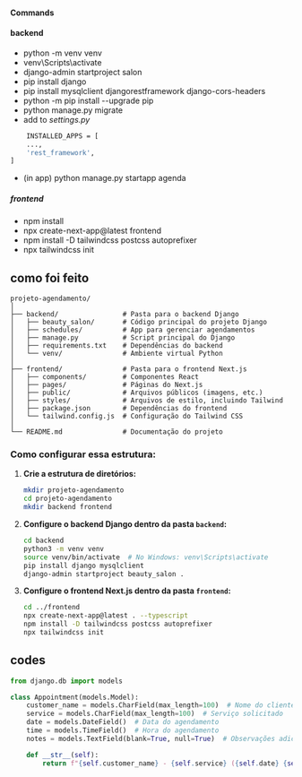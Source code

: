 #### Commands

#### backend

- python -m venv venv
- venv\Scripts\activate
- django-admin startproject salon
- pip install django
- pip install mysqlclient djangorestframework django-cors-headers
- python -m pip install --upgrade pip
- python manage.py migrate
- add to *settings.py*
``` bash
    INSTALLED_APPS = [
    ...,
    'rest_framework',
]
```
- (in app) python manage.py startapp agenda 



##### frontend
- npm install
- npx create-next-app@latest frontend
- npm install -D tailwindcss postcss autoprefixer
- npx tailwindcss init




## como foi feito

```
projeto-agendamento/
│
├── backend/                # Pasta para o backend Django
│   ├── beauty_salon/       # Código principal do projeto Django
│   ├── schedules/          # App para gerenciar agendamentos
│   ├── manage.py           # Script principal do Django
│   ├── requirements.txt    # Dependências do backend
│   └── venv/               # Ambiente virtual Python
│
├── frontend/               # Pasta para o frontend Next.js
│   ├── components/         # Componentes React
│   ├── pages/              # Páginas do Next.js
│   ├── public/             # Arquivos públicos (imagens, etc.)
│   ├── styles/             # Arquivos de estilo, incluindo Tailwind
│   ├── package.json        # Dependências do frontend
│   └── tailwind.config.js  # Configuração do Tailwind CSS
│
└── README.md               # Documentação do projeto
```

### Como configurar essa estrutura:

1. **Crie a estrutura de diretórios:**
   ```bash
   mkdir projeto-agendamento
   cd projeto-agendamento
   mkdir backend frontend
   ```

2. **Configure o backend Django dentro da pasta `backend`:**
   ```bash
   cd backend
   python3 -m venv venv
   source venv/bin/activate  # No Windows: venv\Scripts\activate
   pip install django mysqlclient
   django-admin startproject beauty_salon .
   ```

3. **Configure o frontend Next.js dentro da pasta `frontend`:**
   ```bash
   cd ../frontend
   npx create-next-app@latest . --typescript
   npm install -D tailwindcss postcss autoprefixer
   npx tailwindcss init
   ```

## codes

``` py
from django.db import models

class Appointment(models.Model):
    customer_name = models.CharField(max_length=100)  # Nome do cliente
    service = models.CharField(max_length=100)  # Serviço solicitado
    date = models.DateField()  # Data do agendamento
    time = models.TimeField()  # Hora do agendamento
    notes = models.TextField(blank=True, null=True)  # Observações adicionais

    def __str__(self):
        return f"{self.customer_name} - {self.service} ({self.date} {self.time})"

```


